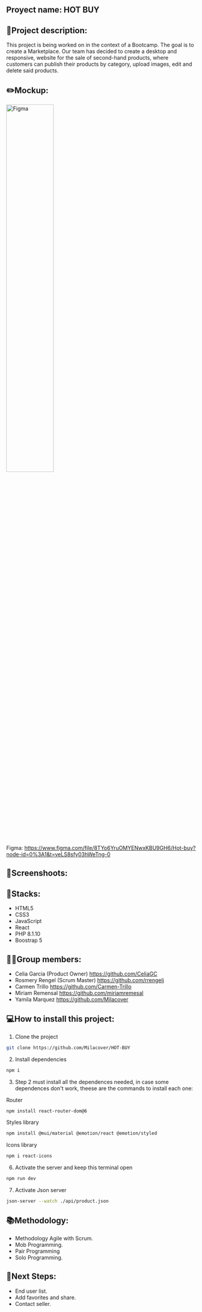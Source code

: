 ## Proyect name: HOT BUY

## 📝Project description:

This project is being worked on in the context of a Bootcamp. The goal is to create a Marketplace. Our team has decided to create a desktop and responsive, website for the sale of second-hand products, where customers can publish their products by category, upload images, edit and delete said products.

## ✏️Mockup:
<img src="./src/assets/FigmaF.png" alt="Figma" width="50%"> 

Figma: https://www.figma.com/file/8TYo6YruOMYENwxKBU9GH6/Hot-buy?node-id=0%3A1&t=veLS8sfy03hWeTng-0
## 📸Screenshoots:


## 🔧Stacks:
<ul>
<li>HTML5</li>
<li>CSS3</li>
<li>JavaScript</li>
<li>React</li>
<li>PHP 8.1.10</li>
<li>Boostrap 5</li>
</ul>


## 👩‍💻Group members:
+ Celia Garcia  (Product Owner) https://github.com/CeliaGC
+ Rosmery Rengel (Scrum Master) https://github.com/rrengelj
+ Carmen Trillo https://github.com/Carmen-Trillo
+ Miriam Remensal https://github.com/miriamremesal
+ Yamila Marquez https://github.com/Milacover


## 💻How to install this project:

1. Clone the project
```bash
git clone https://github.com/Milacover/HOT-BUY
```

2. Install dependencies
```bash
npm i
```

3. Step 2 must install all the dependences needed, in case some dependences don't work, theese are the commands to install
   each one:

Router
```bash
npm install react-router-dom@6
```   

Styles library
```bash
npm install @mui/material @emotion/react @emotion/styled
```

Icons library
```bash
npm i react-icons
```

6. Activate the server and keep this terminal open
```bash
npm run dev
```   
7. Activate Json server
```bash
json-server --watch ./api/product.json
``` 


## 📚Methodology:

- Methodology Agile with Scrum.
- Mob Programming.
- Pair Programming
- Solo Programming.

## 🧪Next Steps:
- End user list.
- Add favorites and share.
- Contact seller.